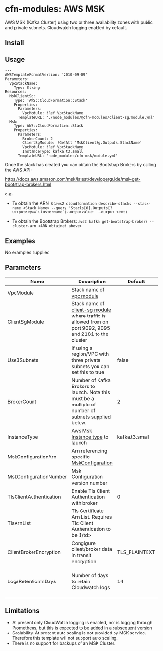 # cfn-modules: AWS MSK

AWS MSK (Kafka Cluster) using two or three availability zones with public and private subnets. Cloudwatch logging enabled by default.

## Install


## Usage

```
---
AWSTemplateFormatVersion: '2010-09-09'
Parameters: 
  VpcStackName: 
    Type: String
Resources:
  MskClientSg:
    Type: 'AWS::CloudFormation::Stack'
    Properties:
      Parameters:
        VpcModule: !Ref VpcStackName
      TemplateURL: './node_modules/@cfn-modules/client-sg/module.yml'
  Msk:
    Type: AWS::CloudFormation::Stack
    Properties:
      Parameters:
        BrokerCount: 2
        ClientSgModule: !GetAtt 'MskClientSg.Outputs.StackName'
        VpcModule: !Ref VpcStackName
        InstanceType: kafka.t3.small
      TemplateURL: 'node_modules/cfn-msk/module.yml'
```

Once the stack has created you can obtain the Bootstrap Brokers by calling the AWS API:

https://docs.aws.amazon.com/msk/latest/developerguide/msk-get-bootstrap-brokers.html

e.g.

* To obtain the ARN: 
```$(aws2 cloudformation describe-stacks --stack-name <Stack Name> --query 'Stacks[0].Outputs[?OutputKey==`ClusterName`].OutputValue' --output text)```

* To obtain the Bootstrap Brokers:
```aws2 kafka get-bootstrap-brokers --cluster-arn <ARN obtained above>```


## Examples

No examples supplied

## Parameters

<table>
  <thead>
    <tr>
      <th>Name</th>
      <th>Description</th>
      <th>Default</th>
      <th>Required?</th>
      <th>Allowed values</th>
    </tr>
  </thead>
  <tbody>
		<tr>
		  <td>VpcModule</td>
		  <td>Stack name of <a href="https://www.npmjs.com/package/@cfn-modules/vpc">vpc module</a></td>
		  <td></td>
		  <td>true</td>
		  <td></td>
		</tr>
		<tr>
	      <td>ClientSgModule</td>
	      <td>Stack name of <a href="https://www.npmjs.com/package/@cfn-modules/client-sg">client-sg module</a> where traffic is allowed from on port 9092, 9095 and 2181 to the cluster</td>
	      <td></td>
	      <td>yes</td>
	      <td></td>
	    </tr>
	    <tr>
		  <td>Use3Subnets</td>
		  <td>If using a region/VPC with three private subnets you can set this to true</td>
		  <td>false</td>
		  <td>false</td>
		  <td>false, true</td>
		</tr>
		<tr>
		  <td>BrokerCount</td>
		  <td>Number of Kafka Brokers to launch. Note this must be a multiple of number of subnets supplied below.</a></td>
		  <td>2</td>
		  <td>true</td>
		  <td>A multiple of subnet counts (2/3)</td>
		</tr>
		<tr>
		  <td>InstanceType</td>
		  <td>Aws Msk <a href="https://aws.amazon.com/msk/pricing/">Instance type</a> to launch</td>
		  <td>kafka.t3.small</td>
		  <td>true</td>
		  <td></td>
		</tr>
		<tr>
		  <td>MskConfigurationArn</td>
		  <td>Arn referencing specific <a href="https://docs.aws.amazon.com/msk/latest/developerguide/msk-configuration-operations.html">MskConfiguration</a></td>
		  <td></td>
		  <td>false</td>
		  <td></td>
		</tr>
		<tr>
		  <td>MskConfigurationNumber</td>
		  <td>Msk Configuration version number</td>
		  <td></td>
		  <td>false</td>
		  <td></td>
		</tr>
		<tr>
		  <td>TlsClientAuthentication</td>
		  <td>Enable Tls Client Authentication with broker</td>
		  <td>0</td>
		  <td>false</td>
		  <td>1,0</td>
		</tr>
		<tr>
		  <td>TlsArnList</td>
		  <td>Tls Certificate Arn List. Requires Tlc Client Authentication to be 1/td>
		  <td></td>
		  <td>false</td>
		  <td></td>
		</tr>
		<tr>
		  <td>ClientBrokerEncryption</td>
		  <td>Congigure client/broker data in transit encryption</td>
		  <td>TLS_PLAINTEXT</td>
		  <td>false</td>
		  <td>TLS, PLAINTEXT, TLS_PLAINTEXT</td>
		</tr>
		<tr>
		  <td>LogsRetentionInDays</td>
		  <td>Number of days to retain Cloudwatch logs</td>
		  <td>14</td>
		  <td>false</td>
		  <td>1, 3, 5, 7, 14, 30, 60, 90, 120, 150, 180, 365, 400, 545, 731, 1827, 3653</td>
		</tr>
	</tbody>
</table>

## Limitations

* At present only CloudWatch logging is enabled, nor is logging through Prometheus, but this is expected to be added in a subsequent version
* Scalability. At present auto scaling is not provided by MSK service. Therefore this template will not support auto scaling.
* There is no support for backups of an MSK Cluster.



